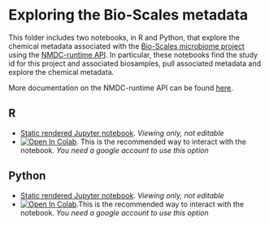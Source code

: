 # Exploring the Bio-Scales metadata 

This folder includes two notebooks, in R and Python, that explore the chemical metadata associated with the [Bio-Scales microbiome project](https://data.microbiomedata.org/details/study/nmdc:sty-11-r2h77870) using the [NMDC-runtime API](https://api.microbiomedata.org/docs#/metadata/list_from_collection_nmdcschema__collection_name__get).  In particular, these notebooks find the study id for this project and associated biosamples, pull associated metadata and explore the chemical metadata.

More documentation on the NMDC-runtime API can be found [here](https://github.com/microbiomedata/NMDC_documentation/blob/main/docs/howto_guides/api_gui.md).
 
## R
- [Static rendered Jupyter notebook](https://nbviewer.org/github/microbiomedata/nmdc_notebooks/blob/main/bioscales_biogeochemical_metadata/R/bioscales_metadata.ipynb). _Viewing only, not editable_
- [![Open In Colab](https://colab.research.google.com/assets/colab-badge.svg)](https://colab.research.google.com/github/microbiomedata/nmdc_notebooks/blob/main/bioscales_biogeochemical_metadata/R/bioscales_metadata.ipynb). This is the recommended way to interact with the notebook.  _You need a google account to use this option_

## Python
- [Static rendered Jupyter notebook](https://nbviewer.org/github/microbiomedata/nmdc_notebooks/blob/main/bioscales_biogeochemical_metadata/python/bioscales.ipynb). _Viewing only, not editable_
- [![Open In Colab](https://colab.research.google.com/assets/colab-badge.svg)](https://colab.research.google.com/github/microbiomedata/nmdc_notebooks/blob/main/bioscales_biogeochemical_metadata/python/bioscales.ipynb).This is the recommended way to interact with the notebook. _You need a google account to use this option_
